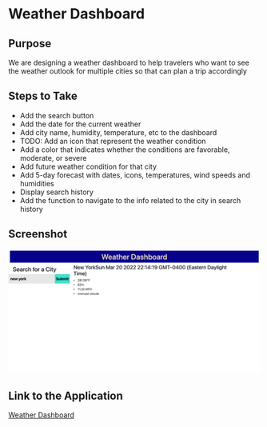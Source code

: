 # Weather Dashboard

## Purpose
We are designing a weather dashboard to help travelers who want to see the weather outlook for multiple cities so that can plan a trip accordingly

## Steps to Take
- Add the search button
- Add the date for the current weather
- Add city name, humidity, temperature, etc to the dashboard
- TODO: Add an icon  that represent the weather condition
- Add a color that indicates whether the conditions are favorable, moderate, or severe
- Add future weather condition for that city
- Add 5-day forecast with dates, icons, temperatures, wind speeds and humidities
- Display search history
- Add the function to navigate to the info related to the city in search history

## Screenshot

![img](./Develop/img.png)

## Link to the Application
[Weather Dashboard](https://wangheer2010.github.io/WeatherDashboard/)